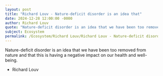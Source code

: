 ```yaml
---
layout: post
title: "Richard Louv - Nature-deficit disorder is an idea that"
date: 2024-12-28 12:00:00 -0000
author: Richard Louv
quote: "Nature-deficit disorder is an idea that we have been too removed from nature and that this is having a negative impact on our health and well-being."
subject: Ecosystem
permalink: /Ecosystem/Richard Louv/Richard Louv - Nature-deficit disorder is an idea that
---
```


Nature-deficit disorder is an idea that we have been too removed from nature and that this is having a negative impact on our health and well-being.

- Richard Louv
